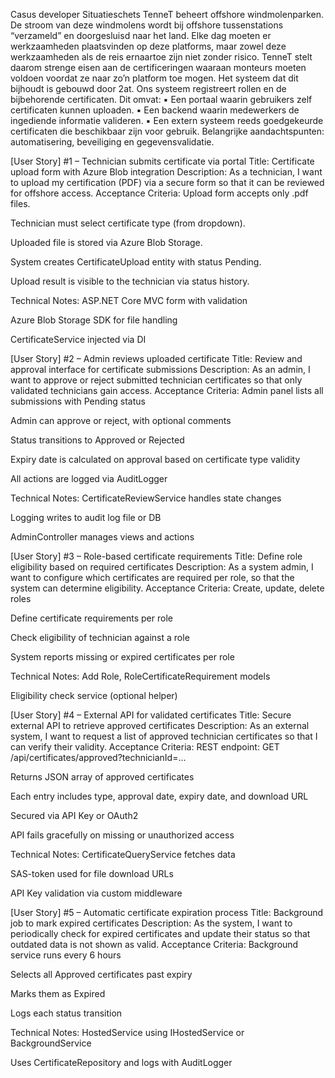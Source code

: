 Casus developer
Situatieschets
TenneT beheert offshore windmolenparken. De stroom van deze windmolens wordt bij
offshore tussenstations “verzameld” en doorgesluisd naar het land. Elke dag moeten er
werkzaamheden plaatsvinden op deze platforms, maar zowel deze werkzaamheden als
de reis ernaartoe zijn niet zonder risico. TenneT stelt daarom strenge eisen aan de
certificeringen waaraan monteurs moeten voldoen voordat ze naar zo’n platform toe
mogen. Het systeem dat dit bijhoudt is gebouwd door 2at.
Ons systeem registreert rollen en de bijbehorende certificaten. Dit omvat:
▪ Een portaal waarin gebruikers zelf certificaten kunnen uploaden.
▪ Een backend waarin medewerkers de ingediende informatie valideren.
▪ Een extern systeem reeds goedgekeurde certificaten die beschikbaar zijn voor
gebruik.
Belangrijke aandachtspunten: automatisering, beveiliging en gegevensvalidatie.



[User Story] #1 – Technician submits certificate via portal
Title: Certificate upload form with Azure Blob integration
 Description:
 As a technician, I want to upload my certification (PDF) via a secure form so that it can be reviewed for offshore access.
Acceptance Criteria:
Upload form accepts only .pdf files.


Technician must select certificate type (from dropdown).


Uploaded file is stored via Azure Blob Storage.


System creates CertificateUpload entity with status Pending.


Upload result is visible to the technician via status history.


Technical Notes:
ASP.NET Core MVC form with validation


Azure Blob Storage SDK for file handling


CertificateService injected via DI



[User Story] #2 – Admin reviews uploaded certificate
Title: Review and approval interface for certificate submissions
 Description:
 As an admin, I want to approve or reject submitted technician certificates so that only validated technicians gain access.
Acceptance Criteria:
Admin panel lists all submissions with Pending status


Admin can approve or reject, with optional comments


Status transitions to Approved or Rejected


Expiry date is calculated on approval based on certificate type validity


All actions are logged via AuditLogger


Technical Notes:
CertificateReviewService handles state changes


Logging writes to audit log file or DB


AdminController manages views and actions



[User Story] #3 – Role-based certificate requirements
Title: Define role eligibility based on required certificates
 Description:
 As a system admin, I want to configure which certificates are required per role, so that the system can determine eligibility.
Acceptance Criteria:
Create, update, delete roles


Define certificate requirements per role


Check eligibility of technician against a role


System reports missing or expired certificates per role


Technical Notes:
Add Role, RoleCertificateRequirement models


Eligibility check service (optional helper)



[User Story] #4 – External API for validated certificates
Title: Secure external API to retrieve approved certificates
 Description:
 As an external system, I want to request a list of approved technician certificates so that I can verify their validity.
Acceptance Criteria:
REST endpoint: GET /api/certificates/approved?technicianId=...


Returns JSON array of approved certificates


Each entry includes type, approval date, expiry date, and download URL


Secured via API Key or OAuth2


API fails gracefully on missing or unauthorized access


Technical Notes:
CertificateQueryService fetches data


SAS-token used for file download URLs


API Key validation via custom middleware



[User Story] #5 – Automatic certificate expiration process
Title: Background job to mark expired certificates
 Description:
 As the system, I want to periodically check for expired certificates and update their status so that outdated data is not shown as valid.
Acceptance Criteria:
Background service runs every 6 hours


Selects all Approved certificates past expiry


Marks them as Expired


Logs each status transition


Technical Notes:
HostedService using IHostedService or BackgroundService


Uses CertificateRepository and logs with AuditLogger
